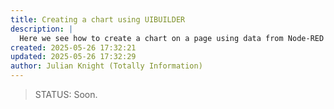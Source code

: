 ```yaml
---
title: Creating a chart using UIBUILDER
description: |
  Here we see how to create a chart on a page using data from Node-RED and a charting library.
created: 2025-05-26 17:32:21
updated: 2025-05-26 17:32:29
author: Julian Knight (Totally Information)
---
```


> STATUS: Soon.
